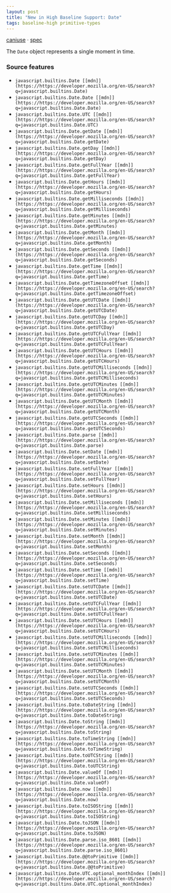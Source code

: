 ```yaml
---
layout: post
title: "New in High Baseline Support: Date"
tags: baseline-high primitive-types
---
```


[caniuse](https://caniuse.com/?search=date) · [spec](https://tc39.es/ecma262/multipage/numbers-and-dates.html#sec-date-objects)

The `Date` object represents a single moment in time.

### Source features

- ``javascript.builtins.Date [[mdn]](https://https://developer.mozilla.org/en-US/search?q=javascript.builtins.Date)``
- ``javascript.builtins.Date.Date [[mdn]](https://https://developer.mozilla.org/en-US/search?q=javascript.builtins.Date.Date)``
- ``javascript.builtins.Date.UTC [[mdn]](https://https://developer.mozilla.org/en-US/search?q=javascript.builtins.Date.UTC)``
- ``javascript.builtins.Date.getDate [[mdn]](https://https://developer.mozilla.org/en-US/search?q=javascript.builtins.Date.getDate)``
- ``javascript.builtins.Date.getDay [[mdn]](https://https://developer.mozilla.org/en-US/search?q=javascript.builtins.Date.getDay)``
- ``javascript.builtins.Date.getFullYear [[mdn]](https://https://developer.mozilla.org/en-US/search?q=javascript.builtins.Date.getFullYear)``
- ``javascript.builtins.Date.getHours [[mdn]](https://https://developer.mozilla.org/en-US/search?q=javascript.builtins.Date.getHours)``
- ``javascript.builtins.Date.getMilliseconds [[mdn]](https://https://developer.mozilla.org/en-US/search?q=javascript.builtins.Date.getMilliseconds)``
- ``javascript.builtins.Date.getMinutes [[mdn]](https://https://developer.mozilla.org/en-US/search?q=javascript.builtins.Date.getMinutes)``
- ``javascript.builtins.Date.getMonth [[mdn]](https://https://developer.mozilla.org/en-US/search?q=javascript.builtins.Date.getMonth)``
- ``javascript.builtins.Date.getSeconds [[mdn]](https://https://developer.mozilla.org/en-US/search?q=javascript.builtins.Date.getSeconds)``
- ``javascript.builtins.Date.getTime [[mdn]](https://https://developer.mozilla.org/en-US/search?q=javascript.builtins.Date.getTime)``
- ``javascript.builtins.Date.getTimezoneOffset [[mdn]](https://https://developer.mozilla.org/en-US/search?q=javascript.builtins.Date.getTimezoneOffset)``
- ``javascript.builtins.Date.getUTCDate [[mdn]](https://https://developer.mozilla.org/en-US/search?q=javascript.builtins.Date.getUTCDate)``
- ``javascript.builtins.Date.getUTCDay [[mdn]](https://https://developer.mozilla.org/en-US/search?q=javascript.builtins.Date.getUTCDay)``
- ``javascript.builtins.Date.getUTCFullYear [[mdn]](https://https://developer.mozilla.org/en-US/search?q=javascript.builtins.Date.getUTCFullYear)``
- ``javascript.builtins.Date.getUTCHours [[mdn]](https://https://developer.mozilla.org/en-US/search?q=javascript.builtins.Date.getUTCHours)``
- ``javascript.builtins.Date.getUTCMilliseconds [[mdn]](https://https://developer.mozilla.org/en-US/search?q=javascript.builtins.Date.getUTCMilliseconds)``
- ``javascript.builtins.Date.getUTCMinutes [[mdn]](https://https://developer.mozilla.org/en-US/search?q=javascript.builtins.Date.getUTCMinutes)``
- ``javascript.builtins.Date.getUTCMonth [[mdn]](https://https://developer.mozilla.org/en-US/search?q=javascript.builtins.Date.getUTCMonth)``
- ``javascript.builtins.Date.getUTCSeconds [[mdn]](https://https://developer.mozilla.org/en-US/search?q=javascript.builtins.Date.getUTCSeconds)``
- ``javascript.builtins.Date.parse [[mdn]](https://https://developer.mozilla.org/en-US/search?q=javascript.builtins.Date.parse)``
- ``javascript.builtins.Date.setDate [[mdn]](https://https://developer.mozilla.org/en-US/search?q=javascript.builtins.Date.setDate)``
- ``javascript.builtins.Date.setFullYear [[mdn]](https://https://developer.mozilla.org/en-US/search?q=javascript.builtins.Date.setFullYear)``
- ``javascript.builtins.Date.setHours [[mdn]](https://https://developer.mozilla.org/en-US/search?q=javascript.builtins.Date.setHours)``
- ``javascript.builtins.Date.setMilliseconds [[mdn]](https://https://developer.mozilla.org/en-US/search?q=javascript.builtins.Date.setMilliseconds)``
- ``javascript.builtins.Date.setMinutes [[mdn]](https://https://developer.mozilla.org/en-US/search?q=javascript.builtins.Date.setMinutes)``
- ``javascript.builtins.Date.setMonth [[mdn]](https://https://developer.mozilla.org/en-US/search?q=javascript.builtins.Date.setMonth)``
- ``javascript.builtins.Date.setSeconds [[mdn]](https://https://developer.mozilla.org/en-US/search?q=javascript.builtins.Date.setSeconds)``
- ``javascript.builtins.Date.setTime [[mdn]](https://https://developer.mozilla.org/en-US/search?q=javascript.builtins.Date.setTime)``
- ``javascript.builtins.Date.setUTCDate [[mdn]](https://https://developer.mozilla.org/en-US/search?q=javascript.builtins.Date.setUTCDate)``
- ``javascript.builtins.Date.setUTCFullYear [[mdn]](https://https://developer.mozilla.org/en-US/search?q=javascript.builtins.Date.setUTCFullYear)``
- ``javascript.builtins.Date.setUTCHours [[mdn]](https://https://developer.mozilla.org/en-US/search?q=javascript.builtins.Date.setUTCHours)``
- ``javascript.builtins.Date.setUTCMilliseconds [[mdn]](https://https://developer.mozilla.org/en-US/search?q=javascript.builtins.Date.setUTCMilliseconds)``
- ``javascript.builtins.Date.setUTCMinutes [[mdn]](https://https://developer.mozilla.org/en-US/search?q=javascript.builtins.Date.setUTCMinutes)``
- ``javascript.builtins.Date.setUTCMonth [[mdn]](https://https://developer.mozilla.org/en-US/search?q=javascript.builtins.Date.setUTCMonth)``
- ``javascript.builtins.Date.setUTCSeconds [[mdn]](https://https://developer.mozilla.org/en-US/search?q=javascript.builtins.Date.setUTCSeconds)``
- ``javascript.builtins.Date.toDateString [[mdn]](https://https://developer.mozilla.org/en-US/search?q=javascript.builtins.Date.toDateString)``
- ``javascript.builtins.Date.toString [[mdn]](https://https://developer.mozilla.org/en-US/search?q=javascript.builtins.Date.toString)``
- ``javascript.builtins.Date.toTimeString [[mdn]](https://https://developer.mozilla.org/en-US/search?q=javascript.builtins.Date.toTimeString)``
- ``javascript.builtins.Date.toUTCString [[mdn]](https://https://developer.mozilla.org/en-US/search?q=javascript.builtins.Date.toUTCString)``
- ``javascript.builtins.Date.valueOf [[mdn]](https://https://developer.mozilla.org/en-US/search?q=javascript.builtins.Date.valueOf)``
- ``javascript.builtins.Date.now [[mdn]](https://https://developer.mozilla.org/en-US/search?q=javascript.builtins.Date.now)``
- ``javascript.builtins.Date.toISOString [[mdn]](https://https://developer.mozilla.org/en-US/search?q=javascript.builtins.Date.toISOString)``
- ``javascript.builtins.Date.toJSON [[mdn]](https://https://developer.mozilla.org/en-US/search?q=javascript.builtins.Date.toJSON)``
- ``javascript.builtins.Date.parse.iso_8601 [[mdn]](https://https://developer.mozilla.org/en-US/search?q=javascript.builtins.Date.parse.iso_8601)``
- ``javascript.builtins.Date.@@toPrimitive [[mdn]](https://https://developer.mozilla.org/en-US/search?q=javascript.builtins.Date.@@toPrimitive)``
- ``javascript.builtins.Date.UTC.optional_monthIndex [[mdn]](https://https://developer.mozilla.org/en-US/search?q=javascript.builtins.Date.UTC.optional_monthIndex)``

